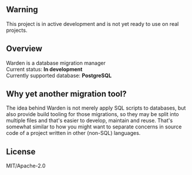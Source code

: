 ## Warning

This project is in active development and is not yet ready to use on real projects.

## Overview

Warden is a database migration manager  
Current status: __In development__  
Currently supported database: __PostgreSQL__

## Why yet another migration tool?

The idea behind Warden is not merely apply SQL scripts to databases, but also provide build tooling for those migrations, so they may be split into multiple files and that's easier to develop, maintain and reuse. That's somewhat similar to how you might want to separate concerns in source code of a project written in other (non-SQL) languages.

## License

MIT/Apache-2.0
